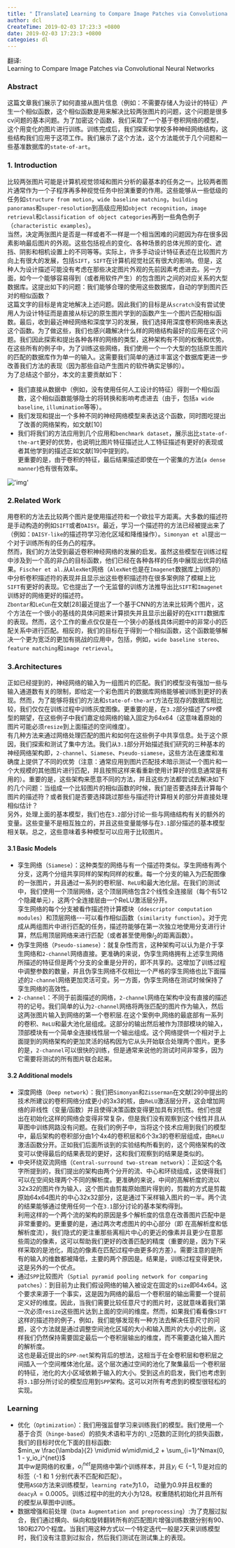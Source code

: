 ```yaml
---
title: "【Translate】Learning to Compare Image Patches via Convolutional Neural Networks"
author: dcl
CreateTime: 2019-02-03 17:23:3 +0800
date: 2019-02-03 17:23:3 +0800
categoies: dl
---
```


翻译:<br>
Learning to Compare Image Patches via Convolutional Neural Networks
<!--more-->

### Abstract
这篇文章我们展示了如何直接从图片信息（例如：不需要存储人为设计的特征）产生一个相似函数，这个相似函数是用来解决比较两张图片的问题，这个问题是很多cv问题的基本问题。为了加密这个函数，我们采取了一个基于卷积网络的模型，这个用变化的图片进行训练。训练完成后，我们探索和学校多种神经网络结构，这些结构我们应用于这项工作。我们展示了这个方法，这个方法能优于几个问题和一些基准数据库的`state-of-art`。<br>
### 1. Introduction
比较两张图片可能是计算机视觉领域和图片分析的最基本的任务之一。比较两者图片通常作为一个子程序再多种视觉任务中扮演重要的作用。这些能够从一些低级的任务如`structure from motion`，`wide baseline matching`，`building panoramas`和`super-resolution`到高级应用如`object recognition`，`image retrieval`和`classification of object categories`再到一些角色例子（`characteristic examples`）。<br>
当然，决定两张图片是否是一样或者不一样是一个相当困难的问题因为存在很多因素影响最后图片的外观。这些包括视点的变化、各种场景的总体光照的变化、遮挡、阴影和相机设置上的不同等等。实际上，许多手动设计特征表述在比较图片方向上有很大的发展，包括`SIFT`，`SIFT`在计算机视觉社区有很大的影响。但是，这种人为设计描述可能没有考虑在那些决定图片外观的先前因素考虑进去。另一方面，如今一个能够容易得到（或者用软件产生）的包含图片之间的对应关系的大型数据库。这提出如下的问题：我们能够合理的使用这些数据库，自动的学到图片匹对的相似函数？<br>
这篇文字的目标是肯定地解决上述问题。因此我们的目标是从`scratch`没有尝试使用人为设计特征而是直接从标记的原生图片学到的函数产生一个图片匹配相似函数。最后，收到最近神经网络和深度学习的发展，我们选择用深度卷积网络来表达这个函数。为了做这些，我们也感兴趣解决什么样的网络结构最好的应用在这个问题。我们因此探索和提出各种各样的网络的类型，这种架构有不同的权衡和优势。在这些所有的例子中，为了训练这些网络，我们使用一个一个大型的包括原生图片的匹配的数据库作为单一的输入。这需要我们简单的通过丰富这个数据库更进一步改善我们方法的表现（因为那些自动产生图片的软件确实足够的）。<br>
为了总结这个部分，本文的主要贡献如下：
- 我们直接从数据中（例如，没有使用任何人工设计的特征）得到一个相似函数，这个相似函数能够隐士的将转换和影响考虑进去（由于，包括`a wide baseline`, `illumination`等等）。
- 我们发现和提出一个多种不同的神经网络模型来表达这个函数，同时图吃提出了改善的网络架构，如文献[10]
- 我们将我们的方法应用到几个应用和`benchmark dataset`，展示出比`state-of-the-art`更好的优势，也说明比图片特征描述比人工特征描述有更好的表现或者其他学到的描述正如文献[19]中提到的。<br>
更重要的是，由于卷积的特征，最后结果描述即使在一个密集的方法(`a dense manner`)也有很有效率。

!['img'](../images/similarity.png)

### 2.Related Work
用卷积的方法去比较两个图片是使用描述符和一个欧拉平方距离。大多数的描述符是手动构造的例如`SIFT`或者`DAISY`。最近，学习一个描述符的方法已经被提出来了（例如：`DAISY-like`的描述符学习池化区域和降维操作）。`Simonyan et al`提出一个对于训练所有的任务凸的程序。<br>
然而，我们的方法受到最近卷积神经网络的发展的启发。虽然这些模型在训练过程中涉及到一个高的非凸的目标函数，他们已经在各种各样的任务中展现出优异的结果。`Fischer et al.`从`AlexNet`网络（`AlexNet`也是在`Imagenet`数据库上训练的）中分析卷积描述符的表现并且显示出这些卷积描述符在很多案例除了模糊上比`SIFT`有更好的表现。它也提出了一个无监督的训练方法推导出比`SIFT`和`Imagenet`训练好的网络更好的描述符。<br>
`Zbontar`和`LeCun`在文献[28]最近提出了一个基于CNN的方法来比较两个图片，这个方法在一个很小的基线的具体问题来计算损失并且显示出最好的在`KITTI`数据库的表现。然而，这个工作的重点仅仅是在一个狭小的基线具体问题中的非常小的匹配关系中进行匹配。相反的，我们的目标在于得到一个相似函数，这个函数能够解决一个更为宽泛的更加有挑战的应用中，包括，例如，`wide baseline stereo`、`feature matching`和`image retrieval`。<br>

### 3.Architectures
正如已经提到的，神经网络的输入为一组图片的匹配。我们的模型没有强加一些与输入通道数有关的限制，即给定一个彩色图片的数据库网络能够被训练到更好的表现。然而，为了能够将我们的方法和`state-of-the-art`方法在现存的数据库相比较，我们仅仅在训练过程中训练灰度图像。更重要的是，在`3.2`部分描述了`SPP`模型的期望，在这些例子中我们嘉定给网络的输入固定为64x64（这意味着原始的图片可能必须`resize`到上面描述的空间维度）。<br>
有几种方法来通过网络处理匹配的图片和如何在这些例子中共享信息。处于这个原因，我们探索和测试了集中方法。我们从`3.1`部分开始描述我们研究的三种基本的神经网络架构即，`2-channel`、`Siamese`、`Pseudo-siamese`，这些方法在速度和准确度上提供了不同的优势（注意：通常应用到图片匹配技术暗示测试一个图片和一个大规模的其他图片进行匹配，并且按照这样来看重新使用计算好的信息通常是有用的）。重要的是，这些架构来愿意不同的方法，并且这些方法都尝试去解决如下的几个问题：当组成一个比较图片的相似函数的时候，我们是否要选择去计算每个图片的描述符？或者我们是否要选择跳过那些与描述符计算相关的部分并直接处理相似估计？<br>
另外，处理上面的基本模型，我们也在`3.2`部分讨论一些与网络结构有关的额外的变量。这些变量不是相互独立的，并且这些变量能够与在`3.1`部分描述的基本模型相关联。总之，这些意味着多种模型可以应用于比较图片。

#### 3.1 Basic Models

- 孪生网络（`Siamese`）：这种类型的网络与有一个描述符类似。孪生网络有两个分支，这两个分组共享同样的架构同样的权重。每一个分支的输入为匹配图像的一张图片，并且通过一系列的卷积层、`ReLU`和最大池化层。在我们的测试中，我们使用一个顶层网络，这个顶层网络包含2个线性全连接层（每个有512个隐藏单元），这两个全连接层由一个ReLU激活层分开。<br>
孪生网络的每个分支被看作描述符计算模块（`ddescriptor computation modules`）和顶层网络---可以看作相似函数（`similarity function`）。对于完成从两组图片中进行匹配的任务，描述符能够在第一次独立地使用分支进行计算，然后用顶层网络来进行匹配（或者甚至使用像$l_2$的距离函数）。
- 伪孪生网络（`Pseudo-siamese`）：就复杂性而言，这种架构可以认为是介于孪生网络和`2-channel`网络直接。更准确的来说，伪孪生网络拥有上述孪生网络所描述的特征但是两个分支的全重是分开的，即不共享的。这增加了训练过程中调整参数的数量，并且伪孪生网络不仅相比一个严格的孪生网络也比下面描述的`2-channel`网络更加灵活可变。另一方面，伪孪生网络在测试时候保持了孪生网络的高效性。<br>
- `2-channel`：不同于前面描述的网络，`2-channel`网络在架构中没有直接的描述符的记号。我们简单的认为`2-channel`网络将两张匹配的图片作为输入，然后这两张图片输入到网络的第一个卷积层.在这个案例中,网络的最底部有一系列的卷积、`ReLU`和最大池化层组成。这部分的输出然后被作为顶部模块的输入，顶部模块有一个简单全连接线性层一个输出组成。这个网络提供一个相对于上面提到的网络架构的更加灵活的结构因为它从头开始联合处理两个图片。更多的是，`2-channel`可以很快的训练，但是通常来说他的测试时间非常多，因为它需要将测试的所有图片联合起来。

#### 3.2 Additional models
- 深度网络（`Deep network`）：我们把`Simonyan`和`Zisserman`在文献[29]中提出的技术所建议的卷积网络分成更小的3x3的核，由`ReLU`激活层分开，这会增加网络的非线性（变量/函数）并且使得决策函数变得更加具有对抗性。他们也提出在初始化这样的网络会变得非常复杂，但是我们没有观察到这个线性并且从草图中训练网路没有问题。在我们的例子中，当将这个技术应用到我们的模型中，最后架构的卷积部分由1个4x4的卷积层和6个3x3的卷积层组成，由`ReLU`激活函数分开。正如我们后面所谈到的实验结构所看到的，这个网络架构的改变可以使得最后的结果表现的更好，这和我们观察到的结果是类似的。
- 中央环绕双流网络（`Central-surround two-stream network`）：正如这个名字所提到的，我们提出的架构由两个分开的流、中心和环绕组成，这使得我们可以在空间处理两个不同的解析度。更准确的来说，中间的高解析度的流以32x32的图片作为输入，这个图片由剪裁原始图片得到的，剪裁的方式是剪裁原始64x64图片的中心32x32部分，这是通过下采样输入图片的一半。两个流的结果能够通过使用任何一个在`3.1`部分讨论的基本架构得到。<br>
利用这样的一个两个流的架构的原因是多个解析度的信息在改善图片匹配中是非常重要的。更重要的是，通过两次考虑图片的中心部分（即 在高解析度和低解析度流），我们隐式的更注重那些离相片中心的更近的像素并且更少在意那些周边的像素，这可以帮助我们更好的改善匹配的精度（重要的是，因为下采样采取的是池化，周边的像素在匹配过程中由更多的方差）。需要注意的是所有的输入的维数都被降低，主要的两个原因是。结果是，训练过程变得更快，这是另外的一个优点。<br>
- 通过`SPP`比较图片（`Sptial pyramid pooling network for comparing patches`）：到目前为止我们假设网络的输入被设定在固定的`size`即64x64。这个要求来源于一个事实，这是因为网络的最后一个卷积层的输出需要一个提前定义好的维度。因此，当我们需要比较任意尺寸的图片时，这就意味着我们第一次必须`resize`这些图片达到上面的空间的维度。然而，如果我们看看像`SIFT`这样的描述符的例子，例如，我们能够发现有一种方法去解决任意尺寸的问题，这个方法就是通过调整空间池化区域的大小和输入图片的大小的比例，这样我们仍然保持需要固定最后一个卷积层输出的维度，而不需要退化输入图片的解析度。<br>
这也是最近提出的`SPP-net`架构背后的想法，这相当于在全卷积层和卷积层之间插入一个空间椎体池化层。这个层次通过空间的池化了聚集最后一个卷积层的特征，池化的大小区域依赖于输入的大小。受到这点的启发，我们也考虑到将`3.1`部分所讨论的模型应用到`SPP`架构。这可以对所有考虑到的模型很轻松的实现。

### Learning
- 优化（`Optimization`）：我们用强监督学习来训练我们的模型。我们使用一个基于合页（`hinge-based`）的损失术语和平方的`l_2`范数的正则化的损失函数，我们的目标时优化下面的目标函数:<br>
$min_w \frac{\lambda}{2} \mid\mid w\mid\mid_2 + \sum_{i=1}^Nmax(0, 1 - y_io_i^{net})$<br>
其中$w$是网络的权重，$o_i^{net}$是网络中第$i$个训练样本，并且$y_i \in \{-1, 1\}$是对应的标签（-1 和 1 分别代表不匹配和匹配）。<br>
使用`ASGD`方法来训练模型，`learning rate`为1.0， 动量为0.9并且权重的`deacy`$\lambda = 0.0005$。训练过程中的批的大小为128。权重随机初始化并且所有的模型从草图中训练。<br>
- 数据增强和前处理（`Data Augmentation and preprocessing`）:为了克服过拟合，我们通过横向、纵向和旋转翻转所有的匹配图片增强训练数据分别有90、180和270个程度。当我们用这种方式以一个特定迭代一般是2天来训练模型时，我们没有注意到过拟合，然后我们测试在测试集上的表现。<br>
